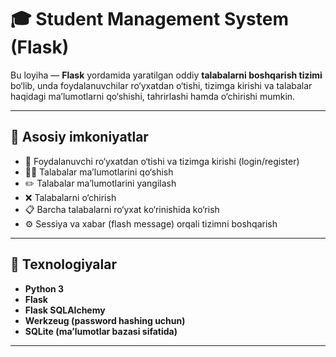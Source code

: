 # 🎓 Student Management System (Flask)

Bu loyiha — **Flask** yordamida yaratilgan oddiy **talabalarni boshqarish tizimi** bo‘lib, unda foydalanuvchilar ro‘yxatdan o‘tishi, tizimga kirishi va talabalar haqidagi ma’lumotlarni qo‘shishi, tahrirlashi hamda o‘chirishi mumkin.

---

## 🚀 Asosiy imkoniyatlar
- 🔐 Foydalanuvchi ro‘yxatdan o‘tishi va tizimga kirishi (login/register)
- 👨‍🎓 Talabalar ma’lumotlarini qo‘shish
- ✏️ Talabalar ma’lumotlarini yangilash
- ❌ Talabalarni o‘chirish
- 📋 Barcha talabalarni ro‘yxat ko‘rinishida ko‘rish
- ⚙️ Sessiya va xabar (flash message) orqali tizimni boshqarish

---

## 🧱 Texnologiyalar
- **Python 3**
- **Flask**
- **Flask SQLAlchemy**
- **Werkzeug (password hashing uchun)**
- **SQLite (ma’lumotlar bazasi sifatida)**

---
